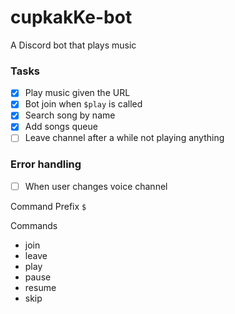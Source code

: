 # cupkakKe-bot

A Discord bot that plays music

### Tasks

- [x] Play music given the URL
- [x] Bot join when `$play` is called
- [x] Search song by name
- [x] Add songs queue
- [ ] Leave channel after a while not playing anything

### Error handling

- [ ] When user changes voice channel

Command Prefix `$`

Commands

- join
- leave
- play
- pause
- resume
- skip
